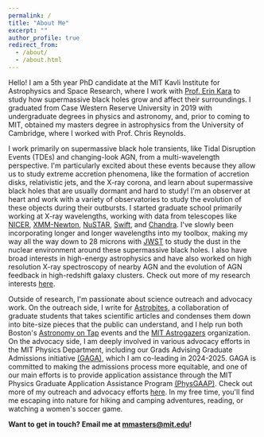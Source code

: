```yaml
---
permalink: /
title: "About Me"
excerpt: ""
author_profile: true
redirect_from: 
  - /about/
  - /about.html
---
```


Hello! I am a 5th year PhD candidate at the MIT Kavli Institute for Astrophysics and Space Research, where I work with [Prof. Erin Kara](https://space.mit.edu/people/kara-erin/) to study how supermassive black holes grow and affect their surroundings. I graduated from Case Western Reserve University in 2019 with undergraduate degrees in physics and astronomy, and, prior to coming to MIT, obtained my masters degree in astrophysics from the University of Cambridge, where I worked with Prof. Chris Reynolds. 

I work primarily on supermassive black hole transients, like Tidal Disruption Events (TDEs) and changing-look AGN, from a multi-wavelength perspective. I'm particularly excited about these events because they allow us to study extreme accretion phenomena, like the formation of accretion disks, relativistic jets, and the X-ray corona, and learn about supermassive black holes that are usually dormant and hard to study! I'm an observer at heart and work with a variety of observatories to study the evolution of these objects during their outbursts. I started graduate school primarily working at X-ray wavelengths, working with data from telescopes like [NICER](https://heasarc.gsfc.nasa.gov/docs/nicer/index.html), [XMM-Newton](https://www.cosmos.esa.int/web/xmm-newton/home), [NuSTAR](https://heasarc.gsfc.nasa.gov/docs/nustar/index.html), [Swift](https://swift.gsfc.nasa.gov/), and [Chandra](https://chandra.harvard.edu/). I've slowly been incorporating longer and longer wavelengths into my toolbox, making my way all the way down to 28 microns with [JWST](https://webbtelescope.org/home) to study the dust in the nuclear environment around these supermassive black holes. I also have broad interests in high-energy astrophysics and have also worked on high resolution X-ray spectroscopy of nearby AGN and the evolution of AGN feedback in high-redshift galaxy clusters. Check out more of my research interests [here](https://memasterson.github.io/research_interests/).  

Outside of research, I'm passionate about science outreach and advocacy work. On the outreach side, I write for [Astrobites](https://www.astrobites.org), a collaboration of graduate students that takes scientific articles and condenses them down into bite-size pieces that the public can understand, and I help run both Boston's [Astronomy on Tap](https://astronomyontap.org/) events and the [MIT Astrogazers](https://astrogazers.mit.edu/) organization. On the advocacy side, I am deeply involved in various advocacy efforts in the MIT Physics Department, including our Grads Advising Graduate Admissions initiative [(GAGA)](https://physics-gsc.scripts.mit.edu/home/gaga/), which I am co-leading in 2024-2025. GAGA is committed to making the admissions process more equitable, and one of our main efforts is to provide application assistance through the MIT Physics Graduate Application Assistance Program [(PhysGAAP)](https://sites.mit.edu/physgaap/). Check out more of my outreach and advocacy efforts [here](https://memasterson.github.io/outreach/). In my free time, you'll find me escaping into nature for hiking and camping adventures, reading, or watching a women's soccer game.

**Want to get in touch? Email me at <mmasters@mit.edu>!**
